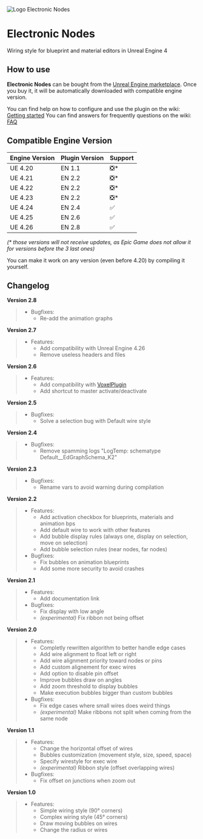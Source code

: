 ![Logo Electronic Nodes](https://user-images.githubusercontent.com/4563971/66260688-39befb80-e7c2-11e9-85c3-dcdaef506e84.png)

# Electronic Nodes
Wiring style for blueprint and material editors in Unreal Engine 4

## How to use

**Electronic Nodes** can be bought from the [Unreal Engine marketplace](https://www.unrealengine.com/marketplace/en-US/slug/electronic-nodes). Once you buy it, it will be automatically downloaded with compatible engine version.

You can find help on how to configure and use the plugin on the wiki: [Getting started](https://github.com/TheHerobrine/ElectronicNodes/wiki/Getting-started)
You can find answers for frequently questions on the wiki: [FAQ](https://github.com/TheHerobrine/ElectronicNodes/wiki/FAQ)

## Compatible Engine Version

Engine Version | Plugin Version | Support
-------------- | -------------- | ----
UE 4.20 | EN 1.1 | ❎*
UE 4.21 | EN 2.2 | ❎*
UE 4.22 | EN 2.2 | ❎*
UE 4.23 | EN 2.2 | ❎*
UE 4.24 | EN 2.4 | ✅
UE 4.25 | EN 2.6 | ✅
UE 4.26 | EN 2.8 | ✅

*(\* those versions will not receive updates, as Epic Game does not allow it for versions before the 3 last ones)*

You can make it work on any version (even before 4.20) by compiling it yourself.

## Changelog

**Version 2.8**
> - Bugfixes:
>   - Re-add the animation graphs

**Version 2.7**
> - Features:
>   - Add compatibility with Unreal Engine 4.26
>   - Remove useless headers and files

**Version 2.6**
> - Features:
>   - Add compatibility with [VoxelPlugin](https://voxelplugin.com/)
>   - Add shortcut to master activate/deactivate

**Version 2.5**
> - Bugfixes:
>   - Solve a selection bug with Default wire style

**Version 2.4**
> - Bugfixes:
>   - Remove spamming logs "LogTemp: schematype Default__EdGraphSchema_K2"

**Version 2.3**
> - Bugfixes:
>   - Rename vars to avoid warning during compilation

**Version 2.2**
> - Features:
>   - Add activation checkbox for blueprints, materials and animation bps
>   - Add default wire to work with other features
>   - Add bubble display rules (always one, display on selection, move on selection)
>   - Add bubble selection rules (near nodes, far nodes)
> - Bugfixes:
>   - Fix bubbles on animation blueprints
>   - Add some more security to avoid crashes

**Version 2.1**
> - Features:
>   - Add documentation link
> - Bugfixes:
>   - Fix display with low angle
>   - *(experimental)* Fix ribbon not being offset

**Version 2.0**
> - Features:
>   - Completly rewritten algorithm to better handle edge cases
>   - Add wire alignment to float left or right
>   - Add wire alignment priority toward nodes or pins
>   - Add custom alignement for exec wires
>   - Add option to disable pin offset
>   - Improve bubbles draw on angles
>   - Add zoom threshold to display bubbles
>   - Make execution bubbles bigger than custom bubbles
> - Bugfixes:
>   - Fix edge cases where small wires does weird things
>   - *(experimental)* Make ribbons not split when coming from the same node

**Version 1.1**
> - Features:
>   - Change the horizontal offset of wires
>   - Bubbles customization (movement style, size, speed, space)
>   - Specify wirestyle for exec wire
>   - *(experimental)* Ribbon style (offset overlapping wires)
> - Bugfixes:
>   - Fix offset on junctions when zoom out

**Version 1.0**
> - Features:
>   - Simple wiring style (90° corners)
>   - Complex wiring style (45° corners)
>   - Draw moving bubbles on wires
>   - Change the radius or wires
